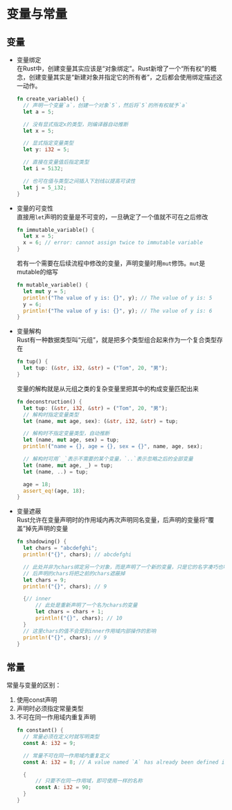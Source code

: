 # 变量与常量

## 变量

* 变量绑定  
  在Rust中，创建变量其实应该是“对象绑定”。Rust新增了一个“所有权”的概念，创建变量其实是“新建对象并指定它的所有者”，之后都会使用绑定描述这一动作。
  ```rust
  fn create_variable() {
    // 声明一个变量`a`，创建一个对象`5`，然后将`5`的所有权赋予`a`
    let a = 5;

    // 没有显式指定x的类型，则编译器自动推断
    let x = 5;

    // 显式指定变量类型
    let y: i32 = 5;

    // 直接在变量值后指定类型
    let i = 5i32;

    // 也可在值与类型之间插入下划线以提高可读性
    let j = 5_i32;
  }
  ```
* 变量的可变性  
  直接用`let`声明的变量是不可变的，一旦确定了一个值就不可在之后修改
  ```rust
  fn immutable_variable() {
    let x = 5;
    x = 6; // error: cannot assign twice to immutable variable
  }
  ```
  若有一个需要在后续流程中修改的变量，声明变量时用`mut`修饰。`mut`是mutable的缩写
  ```rust
  fn mutable_variable() {
    let mut y = 5;
    println!("The value of y is: {}", y); // The value of y is: 5
    y = 6;
    println!("The value of y is: {}", y); // The value of y is: 6
  }
  ```
* 变量解构  
  Rust有一种数据类型叫“元组”，就是把多个类型组合起来作为一个复合类型存在
  ```rust
  fn tup() {
    let tup: (&str, i32, &str) = ("Tom", 20, "男");
  }
  ```
  变量的解构就是从元组之类的复杂变量里把其中的构成变量匹配出来
  ```rust
  fn deconstruction() {
    let tup: (&str, i32, &str) = ("Tom", 20, "男");
    // 解构时指定变量类型
    let (name, mut age, sex): (&str, i32, &str) = tup;

    // 解构时不指定变量类型，自动推断
    let (name, mut age, sex) = tup;
    println!("name = {}, age = {}, sex = {}", name, age, sex);

    // 解构时可用`_`表示不需要的某个变量，`..`表示忽略之后的全部变量
    let (name, mut age, _) = tup;
    let (name, ..) = tup;

    age = 18;
    assert_eq!(age, 18);
  }
  ```
* 变量遮蔽  
  Rust允许在变量声明时的作用域内再次声明同名变量，后声明的变量将“覆盖”掉先声明的变量
  ```rust
  fn shadowing() {
    let chars = "abcdefghi";
    println!("{}", chars); // abcdefghi

    // 此处并非为chars绑定另一个对象，而是声明了一个新的变量，只是它的名字凑巧也叫“chars”
    // 后声明的chars将把之前的chars遮蔽掉
    let chars = 9;
    println!("{}", chars); // 9

    {// inner
        // 此处是重新声明了一个名为chars的变量
        let chars = chars + 1;
        println!("{}", chars); // 10
    }
    // 这里chars的值不会受到inner作用域内部操作的影响
    println!("{}", chars); // 9
  }
  ```

## 常量

常量与变量的区别：

1. 使用const声明
2. 声明时必须指定常量类型
3. 不可在同一作用域内重复声明
   ```rust
   fn constant() {
     // 常量必须在定义时就写明类型
     const A: i32 = 9;

     // 常量不可在同一作用域内重复定义
     const A: i32 = 8; // A value named `A` has already been defined in this block

     {
         // 只要不在同一作用域，即可使用一样的名称
         const A: i32 = 90;
     }
   }
   ```
